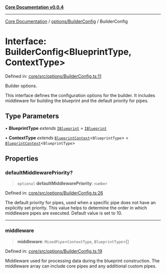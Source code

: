 [**Core Documentation v0.0.4**](../../../README.md)

***

[Core Documentation](../../../modules.md) / [options/BuilderConfig](../README.md) / BuilderConfig

# Interface: BuilderConfig\<BlueprintType, ContextType\>

Defined in: [core/src/options/BuilderConfig.ts:11](https://github.com/stonemjs/core/blob/4b1b931e44a5db2600109fa7ae2a8b532ed77730/src/options/BuilderConfig.ts#L11)

Builder options.

This interface defines the configuration options for the builder.
It includes middleware for building the blueprint and the default priority for pipes.

## Type Parameters

• **BlueprintType** *extends* [`IBlueprint`](../../../declarations/type-aliases/IBlueprint.md) = [`IBlueprint`](../../../declarations/type-aliases/IBlueprint.md)

• **ContextType** *extends* [`BlueprintContext`](../../../declarations/interfaces/BlueprintContext.md)\<`BlueprintType`\> = [`BlueprintContext`](../../../declarations/interfaces/BlueprintContext.md)\<`BlueprintType`\>

## Properties

### defaultMiddlewarePriority?

> `optional` **defaultMiddlewarePriority**: `number`

Defined in: [core/src/options/BuilderConfig.ts:26](https://github.com/stonemjs/core/blob/4b1b931e44a5db2600109fa7ae2a8b532ed77730/src/options/BuilderConfig.ts#L26)

The default priority for pipes, used when a specific pipe does not have an explicitly set priority.
This value helps to determine the order in which middleware pipes are executed.
Default value is set to 10.

***

### middleware

> **middleware**: `MixedPipe`\<`ContextType`, `BlueprintType`\>[]

Defined in: [core/src/options/BuilderConfig.ts:19](https://github.com/stonemjs/core/blob/4b1b931e44a5db2600109fa7ae2a8b532ed77730/src/options/BuilderConfig.ts#L19)

Middleware used for processing data during the blueprint construction.
The middleware array can include core pipes and any additional custom pipes.
